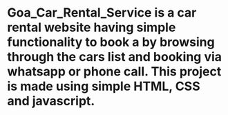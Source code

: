 # Goa_Car_Rental_Service is a car rental website having simple functionality to book a by browsing through the cars list and booking via whatsapp or phone call. This project is made using simple HTML, CSS and javascript.
